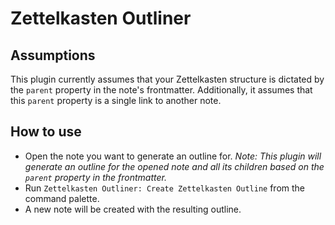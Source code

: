 # Zettelkasten Outliner

## Assumptions

This plugin currently assumes that your Zettelkasten structure is dictated by the `parent` property in the note's frontmatter. Additionally, it assumes that this `parent` property is a single link to another note.

## How to use

- Open the note you want to generate an outline for. _Note: This plugin will generate an outline for the opened note and all its children based on the `parent` property in the frontmatter._
- Run `Zettelkasten Outliner: Create Zettelkasten Outline` from the command palette.
- A new note will be created with the resulting outline.
